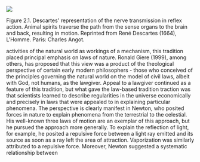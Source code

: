![](https://cdn.mathpix.com/cropped/2024_06_22_9b1799ffb2481cf9faefg-1.jpg?height=907&width=826&top_left_y=204&top_left_x=349)

Figure 2.1. Descartes' representation of the nerve transmission in reflex action. Animal spirits traverse the path from the sense organs to the brain and back, resulting in motion. Reprinted from René Descartes (1664), L'Homme. Paris: Charles Angot.

activities of the natural world as workings of a mechanism, this tradition placed principal emphasis on laws of nature. Ronald Giere (1999), among others, has proposed that this view was a product of the theological perspective of certain early modern philosophers - those who conceived of the principles governing the natural world on the model of civil laws, albeit with God, not humans, as the lawgiver. Appeal to a lawgiver continued as a feature of this tradition, but what gave the law-based tradition traction was that scientists learned to describe regularities in the universe economically and precisely in laws that were appealed to in explaining particular phenomena. The perspective is clearly manifest in Newton, who posited forces in nature to explain phenomena from the terrestrial to the celestial. His well-known three laws of motion are an exemplar of this approach, but he pursued the approach more generally. To explain the reflection of light, for example, he posited a repulsive force between a light ray emitted and its source as soon as a ray left the area of attraction. Vaporization was similarly attributed to a repulsive force. Moreover, Newton suggested a systematic relationship between